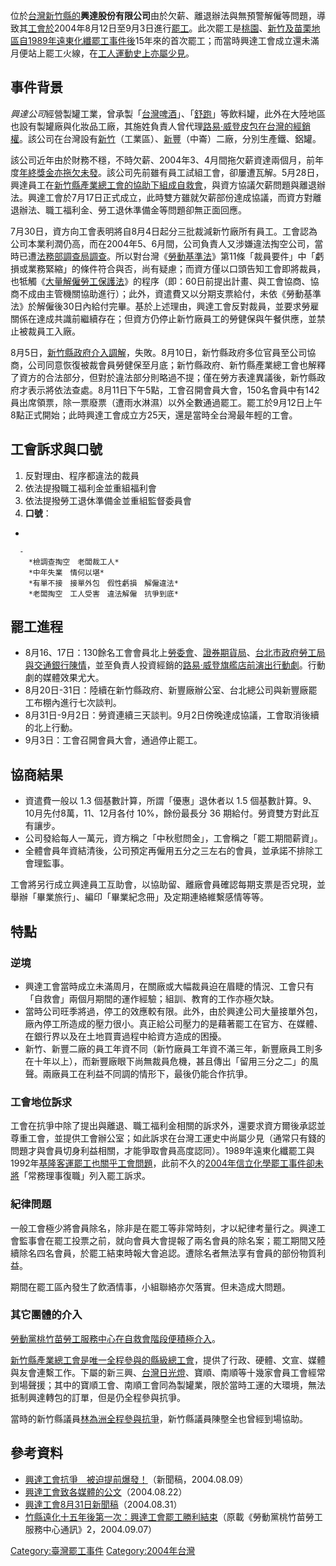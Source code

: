 位於[台灣](../Page/台灣.md "wikilink")[新竹縣的](../Page/新竹縣.md "wikilink")**興達股份有限公司**由於欠薪、離退辦法與無預警解僱等問題，導致其[工會於](../Page/工會.md "wikilink")2004年8月12日至9月3日進行[罷工](../Page/罷工.md "wikilink")。此次罷工是[桃園](../Page/桃園市.md "wikilink")、[新竹及](../Page/新竹都會區.md "wikilink")[苗栗地區自](../Page/苗栗縣.md "wikilink")[1989年遠東化纖罷工事件後](../Page/1989年遠東化纖罷工事件.md "wikilink")15年來的首次罷工；而當時興達工會成立還未滿月便站上罷工火線，在[工人運動史上亦屬少見](../Page/工人運動.md "wikilink")。

## 事件背景

*興達公司*經營製罐工業，曾承製「[台灣啤酒](../Page/台灣啤酒.md "wikilink")」、「[舒跑](../Page/舒跑.md "wikilink")」等飲料罐，此外在大陸地區也設有製罐廠與化妝品工廠，其施姓負責人曾代理[路易·威登皮包在台灣的經銷權](../Page/路易·威登.md "wikilink")。該公司在台灣設有[新竹](../Page/湖口鄉.md "wikilink")（工業區）、[新豐](../Page/新豐鄉_\(臺灣\).md "wikilink")（中崙）二廠，分別生產鐵、鋁罐。

該公司近年由於財務不穩，不時欠薪、2004年3、4月間拖欠薪資達兩個月，前年度[年終獎金亦拖欠未發](../Page/年終獎金.md "wikilink")。該公司先前雖有員工試組工會，卻屢遭瓦解。5月28日，興達員工在[新竹縣產業總工會的協助下組成自救會](../Page/新竹縣產業總工會.md "wikilink")，與資方協議欠薪問題與離退辦法。興達工會於7月17日正式成立，此時雙方雖就欠薪部份達成協議，而資方對離退辦法、職工福利金、勞工退休準備金等問題卻無正面回應。

7月30日，資方向工會表明將自8月4日起分三批裁減新竹廠所有員工。工會認為公司本業利潤仍高，而在2004年5、6月間，公司負責人又涉嫌違法掏空公司，當時已遭[法務部調查局調查](../Page/法務部調查局.md "wikilink")。所以對台灣《[勞動基準法](../Page/勞動基準法_\(中華民國\).md "wikilink")》第11條「裁員要件」中「虧損或業務緊縮」的條件符合與否，尚有疑慮；而資方僅以口頭告知工會即將裁員，也牴觸《[大量解僱勞工保護法](../Page/大量解僱勞工保護法.md "wikilink")》的程序（即：60日前提出計畫、與工會協商、協商不成由主管機關協助進行）；此外，資遣費又以分期支票給付，未依《勞動基準法》於解僱後30日內給付完畢。基於上述理由，興達工會反對裁員，並要求勞雇關係在達成共識前繼續存在；但資方仍停止新竹廠員工的勞健保與午餐供應，並禁止被裁員工入廠。

8月5日，[新竹縣政府介入調解](../Page/新竹縣政府.md "wikilink")，失敗。8月10日，新竹縣政府多位官員至公司協商，公司同意恢復被裁會員勞健保至月底；新竹縣政府、新竹縣產業總工會也解釋了資方的合法部分，但對於違法部分則略過不提；僅在勞方表達異議後，新竹縣政府才表示將依法查處。8月11日下午5點，工會召開會員大會，150名會員中有142員出席領票，除一票廢票（遭雨水淋濕）以外全數通過罷工。罷工於9月12日上午8點正式開始；此時興達工會成立方25天，還是當時全台灣最年輕的工會。

## 工會訴求與口號

1.  反對理由、程序都違法的裁員
2.  依法提撥職工福利金並重組福利會
3.  依法提撥勞工退休準備金並重組監督委員會
4.  **口號**：

<!-- end list -->

  -

      -
        *檢調查掏空　老闆裁工人*
        *中年失業　情何以堪*
        *有單不接　接單外包　假性虧損　解僱違法*
        *老闆掏空　工人受害　違法解僱　抗爭到底*

## 罷工進程

  - 8月16、17日：130餘名工會會員北上[勞委會](../Page/勞委會.md "wikilink")、[證券期貨局](../Page/證券期貨局.md "wikilink")、[台北市政府勞工局與](../Page/台北市政府.md "wikilink")[交通銀行陳情](../Page/交通銀行.md "wikilink")，並至負責人投資經銷的[路易·威登旗艦店前演出](../Page/路易·威登.md "wikilink")[行動劇](../Page/行動劇.md "wikilink")。行動劇的媒體效果尤大。
  - 8月20日-31日：陸續在新竹縣政府、新豐廠辦公室、台北總公司與新豐廠罷工布棚內進行七次談判。
  - 8月31日-9月2日：勞資連續三天談判。9月2日傍晚達成協議，工會取消後續的北上行動。
  - 9月3日：工會召開會員大會，通過停止罷工。

## 協商結果

  - 資遣費一般以 1.3 個基數計算，所謂「優惠」退休者以 1.5 個基數計算。9、10月先付8萬，11、12月各付 10%，餘份最長分
    36 期給付。勞資雙方對此互有讓步。
  - 公司發給每人一萬元，資方稱之「中秋慰問金」，工會稱之「罷工期間薪資」。
  - 全體會員年資結清後，公司預定再僱用五分之三左右的會員，並承諾不排除工會理監事。

工會將另行成立興達員工互助會，以協助留、離廠會員確認每期支票是否兌現，並舉辦「畢業旅行」、編印「畢業紀念冊」及定期連絡維繫感情等等。

## 特點

### 逆境

  - 興達工會當時成立未滿周月，在關廠或大幅裁員迫在眉睫的情況、工會只有「自救會」兩個月期間的運作經驗；組訓、教育的工作亦極欠缺。
  - 當時公司旺季將過，停工的效應較有限。此外，由於興達公司大量接單外包，廠內停工所造成的壓力很小。真正給公司壓力的是藉著罷工在官方、在媒體、在銀行界以及在土地買賣過程中給資方造成的困擾。
  - 新竹、新豐二廠的員工年資不同（新竹廠員工年資不滿三年，新豐廠員工則多在十年以上），而新豐廠眼下尚無裁員危機，甚且傳出「留用三分之二」的風聲。兩廠員工在利益不同調的情形下，最後仍能合作抗爭。

### 工會地位訴求

工會在抗爭中除了提出與離退、職工福利金相關的訴求外，還要求資方爾後承認並尊重工會，並提供工會辦公室；如此訴求在台灣工運史中尚屬少見（通常只有錢的問題才與會員切身利益相關，才能爭取會員高度認同）。1989年遠東化纖罷工與1992年[基隆客運罷工也關乎工會問題](../Page/基隆客運.md "wikilink")，此前不久的[2004年信立化學罷工事件卻未將](../Page/2004年信立化學罷工事件.md "wikilink")「常務理事復職」列入罷工訴求。

### 紀律問題

一般工會極少將會員除名，除非是在罷工等非常時刻，才以紀律考量行之。興達工會監事會在罷工投票之前，就向會員大會提報了兩名會員的除名案；罷工期間又陸續除名四名會員，於罷工結束時報大會追認。遭除名者無法享有會員的部份物質利益。

期間在罷工區內發生了飲酒情事，小組聯絡亦欠落實。但未造成大問題。

### 其它團體的介入

[勞動黨桃竹苗勞工服務中心在自救會階段便積極介入](../Page/勞動黨_\(台灣\).md "wikilink")。

[新竹縣產業總工會是唯一全程參與的縣級總工會](../Page/新竹縣產業總工會.md "wikilink")，提供了行政、硬體、文宣、媒體與友會連繫工作。下屬的新三興、[台灣日光燈](../Page/台灣日光燈.md "wikilink")、寶順、南順等十幾家會員工會經常到場聲援；其中的寶順工會、南順工會同為製罐業，限於當時工運的大環境，無法抵制興達轉包的訂單，但是仍全程參與抗爭。

當時的新竹縣議員[林為洲全程參與抗爭](../Page/林為洲.md "wikilink")，新竹縣議員陳壂全也曾經到場協助。

## 參考資料

  - [興達工會抗爭　被迫提前爆發！](https://web.archive.org/web/20070928011221/http://www.xiachao.org.tw/i_page.asp?repno=622)（新聞稿，2004.08.09）
  - [興達工會致各媒體的公文](https://web.archive.org/web/20070927191058/http://www.tnews.com.tw/035/Supercon1.asp?number=35024)（2004.08.22）
  - [興達工會8月31日新聞稿](https://web.archive.org/web/20070928011106/http://www.xiachao.org.tw/i_page.asp?repno=626)（2004.08.31）
  - [竹縣遠化十五年後第一次：興達工會罷工勝利結束](http://www.xiachao.org.tw/?act=page&repno=628)（原載《勞動黨桃竹苗勞工服務中心通訊》2，2004.09.07）

[Category:臺灣罷工事件](https://zh.wikipedia.org/wiki/Category:臺灣罷工事件 "wikilink")
[Category:2004年台灣](https://zh.wikipedia.org/wiki/Category:2004年台灣 "wikilink")